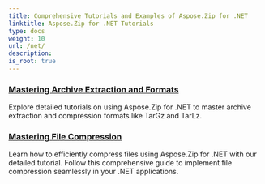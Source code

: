 ```yaml
---
title: Comprehensive Tutorials and Examples of Aspose.Zip for .NET 
linktitle: Aspose.Zip for .NET Tutorials
type: docs
weight: 10
url: /net/
description:
is_root: true
---
```


### [Mastering Archive Extraction and Formats](./mastering-archive-extraction-and-formats/)
Explore detailed tutorials on using Aspose.Zip for .NET to master archive extraction and compression formats like TarGz and TarLz.
### [Mastering File Compression](./file-compress/)
Learn how to efficiently compress files using Aspose.Zip for .NET with our detailed tutorial. Follow this comprehensive guide to implement file compression seamlessly in your .NET applications.